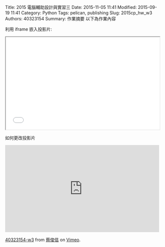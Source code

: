 Title: 2015 電腦輔助設計與實習三
Date: 2015-11-05 11:41
Modified: 2015-09-19 11:41
Category: Python
Tags: pelican, publishing
Slug: 2015cp_hw_w3
Authors: 40323154
Summary: 作業摘要
以下為作業內容

利用 iframe 嵌入投影片:
<iframe src=" 40323154_cp_w3_p.html" width="500" height="300"></iframe>


如何更改投影片
<iframe src="https://player.vimeo.com/video/145779100" width="500" height="282" frameborder="0" webkitallowfullscreen mozallowfullscreen allowfullscreen></iframe> <p><a href="https://vimeo.com/145779100">40323154-w3</a> from <a href="https://vimeo.com/user32614943">蔡俊佶</a> on <a href="https://vimeo.com">Vimeo</a>.</p>